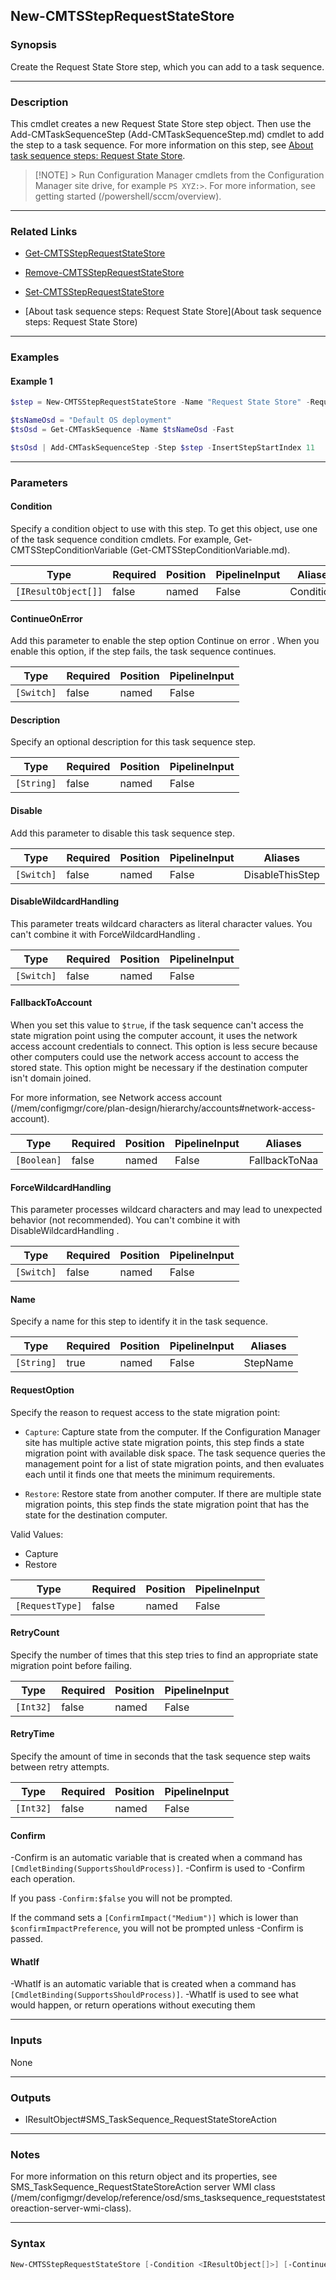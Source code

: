 New-CMTSStepRequestStateStore
-----------------------------




### Synopsis
Create the Request State Store step, which you can add to a task sequence.



---


### Description

This cmdlet creates a new Request State Store step object. Then use the Add-CMTaskSequenceStep (Add-CMTaskSequenceStep.md) cmdlet to add the step to a task sequence. For more information on this step, see [About task sequence steps: Request State Store](/mem/configmgr/osd/understand/task-sequence-steps#BKMK_RequestStateStore).



> [!NOTE] > Run Configuration Manager cmdlets from the Configuration Manager site drive, for example `PS XYZ:>`. For more information, see getting started (/powershell/sccm/overview).



---


### Related Links
* [Get-CMTSStepRequestStateStore](Get-CMTSStepRequestStateStore)



* [Remove-CMTSStepRequestStateStore](Remove-CMTSStepRequestStateStore)



* [Set-CMTSStepRequestStateStore](Set-CMTSStepRequestStateStore)



* [About task sequence steps: Request State Store](About task sequence steps: Request State Store)





---


### Examples
#### Example 1
```PowerShell
$step = New-CMTSStepRequestStateStore -Name "Request State Store" -RequestOption Capture -FallbackToAccount $false -RetryCount 3 -RetryTime 60

$tsNameOsd = "Default OS deployment"
$tsOsd = Get-CMTaskSequence -Name $tsNameOsd -Fast

$tsOsd | Add-CMTaskSequenceStep -Step $step -InsertStepStartIndex 11
```



---


### Parameters
#### **Condition**

Specify a condition object to use with this step. To get this object, use one of the task sequence condition cmdlets. For example, Get-CMTSStepConditionVariable (Get-CMTSStepConditionVariable.md).






|Type               |Required|Position|PipelineInput|Aliases   |
|-------------------|--------|--------|-------------|----------|
|`[IResultObject[]]`|false   |named   |False        |Conditions|



#### **ContinueOnError**

Add this parameter to enable the step option Continue on error . When you enable this option, if the step fails, the task sequence continues.






|Type      |Required|Position|PipelineInput|
|----------|--------|--------|-------------|
|`[Switch]`|false   |named   |False        |



#### **Description**

Specify an optional description for this task sequence step.






|Type      |Required|Position|PipelineInput|
|----------|--------|--------|-------------|
|`[String]`|false   |named   |False        |



#### **Disable**

Add this parameter to disable this task sequence step.






|Type      |Required|Position|PipelineInput|Aliases        |
|----------|--------|--------|-------------|---------------|
|`[Switch]`|false   |named   |False        |DisableThisStep|



#### **DisableWildcardHandling**

This parameter treats wildcard characters as literal character values. You can't combine it with ForceWildcardHandling .






|Type      |Required|Position|PipelineInput|
|----------|--------|--------|-------------|
|`[Switch]`|false   |named   |False        |



#### **FallbackToAccount**

When you set this value to `$true`, if the task sequence can't access the state migration point using the computer account, it uses the network access account credentials to connect. This option is less secure because other computers could use the network access account to access the stored state. This option might be necessary if the destination computer isn't domain joined.


For more information, see Network access account (/mem/configmgr/core/plan-design/hierarchy/accounts#network-access-account).






|Type       |Required|Position|PipelineInput|Aliases      |
|-----------|--------|--------|-------------|-------------|
|`[Boolean]`|false   |named   |False        |FallbackToNaa|



#### **ForceWildcardHandling**

This parameter processes wildcard characters and may lead to unexpected behavior (not recommended). You can't combine it with DisableWildcardHandling .






|Type      |Required|Position|PipelineInput|
|----------|--------|--------|-------------|
|`[Switch]`|false   |named   |False        |



#### **Name**

Specify a name for this step to identify it in the task sequence.






|Type      |Required|Position|PipelineInput|Aliases |
|----------|--------|--------|-------------|--------|
|`[String]`|true    |named   |False        |StepName|



#### **RequestOption**

Specify the reason to request access to the state migration point:


* `Capture`: Capture state from the computer. If the Configuration Manager site has multiple active state migration points, this step finds a state migration point with available disk space. The task sequence queries the management point for a list of state migration points, and then evaluates each until it finds one that meets the minimum requirements.


* `Restore`: Restore state from another computer. If there are multiple state migration points, this step finds the state migration point that has the state for the destination computer.



Valid Values:

* Capture
* Restore






|Type           |Required|Position|PipelineInput|
|---------------|--------|--------|-------------|
|`[RequestType]`|false   |named   |False        |



#### **RetryCount**

Specify the number of times that this step tries to find an appropriate state migration point before failing.






|Type     |Required|Position|PipelineInput|
|---------|--------|--------|-------------|
|`[Int32]`|false   |named   |False        |



#### **RetryTime**

Specify the amount of time in seconds that the task sequence step waits between retry attempts.






|Type     |Required|Position|PipelineInput|
|---------|--------|--------|-------------|
|`[Int32]`|false   |named   |False        |



#### **Confirm**
-Confirm is an automatic variable that is created when a command has ```[CmdletBinding(SupportsShouldProcess)]```.
-Confirm is used to -Confirm each operation.

If you pass ```-Confirm:$false``` you will not be prompted.


If the command sets a ```[ConfirmImpact("Medium")]``` which is lower than ```$confirmImpactPreference```, you will not be prompted unless -Confirm is passed.

#### **WhatIf**
-WhatIf is an automatic variable that is created when a command has ```[CmdletBinding(SupportsShouldProcess)]```.
-WhatIf is used to see what would happen, or return operations without executing them


---


### Inputs
None





---


### Outputs
* IResultObject#SMS_TaskSequence_RequestStateStoreAction






---


### Notes
For more information on this return object and its properties, see SMS_TaskSequence_RequestStateStoreAction server WMI class (/mem/configmgr/develop/reference/osd/sms_tasksequence_requeststatestoreaction-server-wmi-class).



---


### Syntax
```PowerShell
New-CMTSStepRequestStateStore [-Condition <IResultObject[]>] [-ContinueOnError] [-Description <String>] [-Disable] [-DisableWildcardHandling] [-FallbackToAccount <Boolean>] [-ForceWildcardHandling] -Name <String> [-RequestOption {Capture | Restore}] [-RetryCount <Int32>] [-RetryTime <Int32>] [-Confirm] [-WhatIf] [<CommonParameters>]
```
